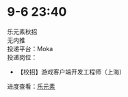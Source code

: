 # 9-6 23:40
乐元素秋招  
无内推  
投递平台：Moka  
投递岗位：
+ 【校招】游戏客户端开发工程师（上海）

进度查看：[乐元素](https://app.mokahr.com/campus_apply/leyuansu/2357#/candidateHome/applications)